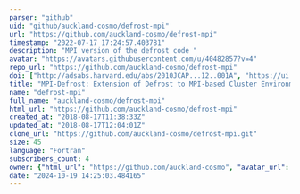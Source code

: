 ```yaml
---
parser: "github"
uid: "github/auckland-cosmo/defrost-mpi"
url: "https://github.com/auckland-cosmo/defrost-mpi"
timestamp: "2022-07-17 17:24:57.403781"
description: "MPI version of the defrost code "
avatar: "https://avatars.githubusercontent.com/u/40482857?v=4"
repo_url: "https://github.com/auckland-cosmo/defrost-mpi"
doi: ["http://adsabs.harvard.edu/abs/2010JCAP...12..001A", "https://ui.adsabs.harvard.edu/abs/2011ascl.soft06022A/abstract"]
title: "MPI-Defrost: Extension of Defrost to MPI-based Cluster Environment"
name: "defrost-mpi"
full_name: "auckland-cosmo/defrost-mpi"
html_url: "https://github.com/auckland-cosmo/defrost-mpi"
created_at: "2018-08-17T11:38:33Z"
updated_at: "2018-08-17T12:04:01Z"
clone_url: "https://github.com/auckland-cosmo/defrost-mpi.git"
size: 45
language: "Fortran"
subscribers_count: 4
owner: {"html_url": "https://github.com/auckland-cosmo", "avatar_url": "https://avatars.githubusercontent.com/u/40482857?v=4", "login": "auckland-cosmo", "type": "Organization"}
date: "2024-10-19 14:25:03.484165"
---
```

